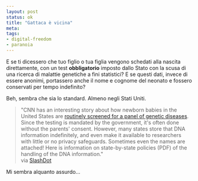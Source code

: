 ```yaml
--- 
layout: post
status: ok
title: "Gattaca è vicina"
meta: 
tags: 
- digital-freedom
- paranoia
---
```

E se ti dicessero che tuo figlio o tua figlia vengono schedati alla nascita direttamente, con un test **obbligatorio** imposto dallo Stato con la scusa di una ricerca di malattie genetiche a fini statistici? E se questi dati, invece di essere anonimi, portassero anche il nome e cognome del neonato e fossero conservati per tempo indefinito?  
  
Beh, sembra che sia lo standard. Almeno negli Stati Uniti.  
    
> "CNN has an interesting story about how newborn babies in the United States are [routinely screened for a panel of genetic diseases][2]. Since the testing is mandated by the government, it's often done without the parents' consent. However, many states store that DNA information indefinitely, and even make it available to researchers with little or no privacy safeguards. Sometimes even the names are attached! Here is information on state-by-state policies (PDF) of the handling of the DNA information."  
> via [SlashDot][1]  
  
Mi sembra alquanto assurdo...  
  
[1]: http://science.slashdot.org/story/10/02/05/0440247/Routine-DNA-Tests-For-Newborns-Mean-Looming-Privacy-Problems
[2]: http://www.cnn.com/2010/HEALTH/02/04/baby.dna.government/index.html 

